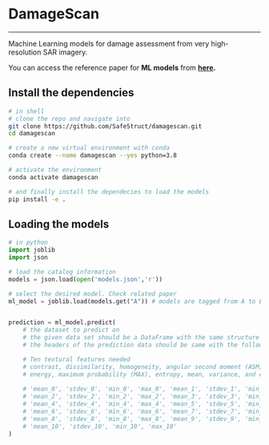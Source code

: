 # DamageScan
------------
Machine Learning models for damage assessment from very high-resolution SAR imagery.

You can access the reference paper for **ML models** from **[here](https://doi.org/10.1007/s10518-024-01877-1).**

## Install the dependencies
```bash
# in shell
# clone the repo and navigate into
git clone https://github.com/SafeStruct/damagescan.git
cd damagescan

# create a new virtual environment with conda
conda create --name damagescan --yes python=3.8

# activate the environment
conda activate damagescan

# and finally install the dependecies to load the models
pip install -e .
```

## Loading the models

```python
# in python
import joblib
import json

# load the catalog information
models = json.load(open('models.json','r'))

# select the desired model. Check related paper 
ml_model = joblib.load(models.get("A")) # models are tagged from A to E


prediction = ml_model.predict(
    # the dataset to predict on
    # the given data set should be a DataFrame with the same structure as the training data
    # the headers of the prediction data should be same with the following field names:

    # Ten textural features needed
    # contrast, dissimilarity, homogeneity, angular second moment (ASM), 
    # energy, maximum probability (MAX), entropy, mean, variance, and correlation
    
    # 'mean_0', 'stdev_0', 'min_0', 'max_0', 'mean_1', 'stdev_1', 'min_1', 'max_1',
    # 'mean_2', 'stdev_2', 'min_2', 'max_2', 'mean_3', 'stdev_3', 'min_3', 'max_3',
    # 'mean_4', 'stdev_4', 'min_4', 'max_4', 'mean_5', 'stdev_5', 'min_5', 'max_5', 
    # 'mean_6', 'stdev_6', 'min_6', 'max_6', 'mean_7', 'stdev_7', 'min_7', 'max_7',
    # 'mean_8', 'stdev_8', 'min_8', 'max_8', 'mean_9', 'stdev_9', 'min_9', 'max_9', 
    # 'mean_10', 'stdev_10', 'min_10', 'max_10'
)
```